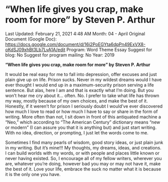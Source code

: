 # “When life gives you crap, make room for more” by Steven P. Arthur

Last Updated: February 21, 2021 4:48 AM
Month: 04 - April
Original Document (Google Doc): https://docs.google.com/document/d/16i2PoEGYta6dpPn49ExVX8-oKdSJ09xhBt3Lb7LvA1A/edit
Program: Word Theme Essay
Suggest for blog: No
Suggest for program mailing: No
Year: 2019

**“When life gives you crap, make room for more” by Steven P. Arthur**

It would be real easy for me to fall into depression, offer excuses and just plain give up on life. Prison sucks. Never in my wildest dreams would I have ever thought I would end up in a maximum-security prison serving a life sentence. But alas, here I am and that is exactly what I’m doing. But you won’t hear me cry about it… often. No. I prefer to take what life has thrown my way, mostly because of my own choices, and make the best of it. Honestly, if it weren’t for prison I seriously doubt I would’ve ever discovered how much I love to read or how much I have to say or share in the form of writing. More often than not, I sit down in front of this antiquated machine a “Neo,” which according to “The American Century” dictionary means “new or modern” (I can assure you that it is anything but) and just start writing. With no idea, direction, or prompting, I just let the words come to me.

Sometimes I find many pearls of wisdom, good story ideas, or just plain junk in my writing. But it’s mine!!! My thoughts, my dreams, ideas, and creations. I can build worlds with my words, or with people and places little known or never having existed. So, I encourage all of my fellow writers, wherever you are, whatever you’re doing, however bad you may or may not have it, make the best of it. Love your life, embrace the suck no matter what it is because it is the only one you have.
